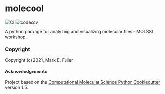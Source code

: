 molecool
==============================
[//]: # (Badges)
[![CI](https://github.com/mefuller/molecool/workflows/CI/badge.svg)](https://github.com/mefuller/molecool/actions?query=workflow%3ACI)
[![codecov](https://codecov.io/gh/REPLACE_WITH_OWNER_ACCOUNT/molecool/branch/master/graph/badge.svg)](https://codecov.io/gh/REPLACE_WITH_OWNER_ACCOUNT/molecool/branch/master)


A python package for analyzing and visualizing molecular files - MOLSSI workshop.

### Copyright

Copyright (c) 2021, Mark E. Fuller


#### Acknowledgements

Project based on the
[Computational Molecular Science Python Cookiecutter](https://github.com/molssi/cookiecutter-cms) version 1.5.
